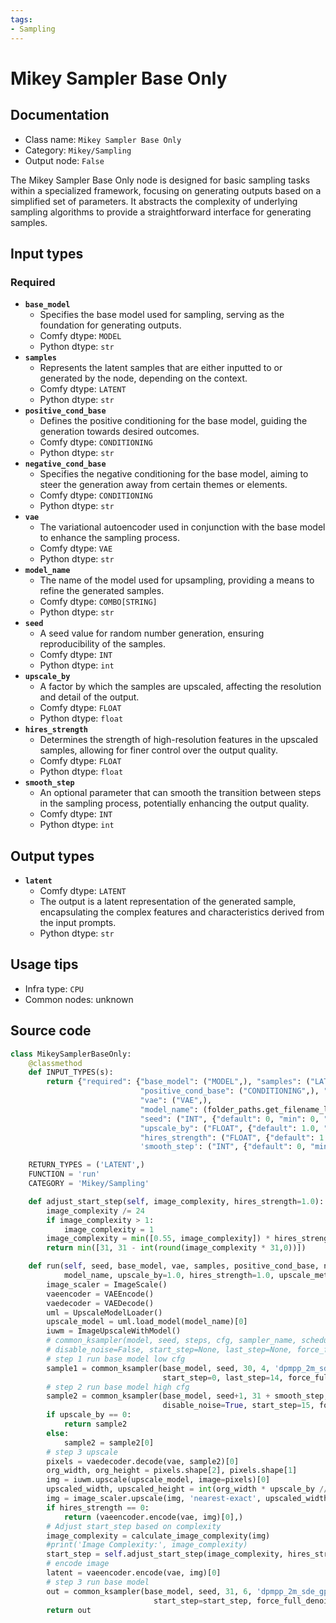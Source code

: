 ```yaml
---
tags:
- Sampling
---
```


# Mikey Sampler Base Only
## Documentation
- Class name: `Mikey Sampler Base Only`
- Category: `Mikey/Sampling`
- Output node: `False`

The Mikey Sampler Base Only node is designed for basic sampling tasks within a specialized framework, focusing on generating outputs based on a simplified set of parameters. It abstracts the complexity of underlying sampling algorithms to provide a straightforward interface for generating samples.
## Input types
### Required
- **`base_model`**
    - Specifies the base model used for sampling, serving as the foundation for generating outputs.
    - Comfy dtype: `MODEL`
    - Python dtype: `str`
- **`samples`**
    - Represents the latent samples that are either inputted to or generated by the node, depending on the context.
    - Comfy dtype: `LATENT`
    - Python dtype: `str`
- **`positive_cond_base`**
    - Defines the positive conditioning for the base model, guiding the generation towards desired outcomes.
    - Comfy dtype: `CONDITIONING`
    - Python dtype: `str`
- **`negative_cond_base`**
    - Specifies the negative conditioning for the base model, aiming to steer the generation away from certain themes or elements.
    - Comfy dtype: `CONDITIONING`
    - Python dtype: `str`
- **`vae`**
    - The variational autoencoder used in conjunction with the base model to enhance the sampling process.
    - Comfy dtype: `VAE`
    - Python dtype: `str`
- **`model_name`**
    - The name of the model used for upsampling, providing a means to refine the generated samples.
    - Comfy dtype: `COMBO[STRING]`
    - Python dtype: `str`
- **`seed`**
    - A seed value for random number generation, ensuring reproducibility of the samples.
    - Comfy dtype: `INT`
    - Python dtype: `int`
- **`upscale_by`**
    - A factor by which the samples are upscaled, affecting the resolution and detail of the output.
    - Comfy dtype: `FLOAT`
    - Python dtype: `float`
- **`hires_strength`**
    - Determines the strength of high-resolution features in the upscaled samples, allowing for finer control over the output quality.
    - Comfy dtype: `FLOAT`
    - Python dtype: `float`
- **`smooth_step`**
    - An optional parameter that can smooth the transition between steps in the sampling process, potentially enhancing the output quality.
    - Comfy dtype: `INT`
    - Python dtype: `int`
## Output types
- **`latent`**
    - Comfy dtype: `LATENT`
    - The output is a latent representation of the generated sample, encapsulating the complex features and characteristics derived from the input prompts.
    - Python dtype: `str`
## Usage tips
- Infra type: `CPU`
- Common nodes: unknown


## Source code
```python
class MikeySamplerBaseOnly:
    @classmethod
    def INPUT_TYPES(s):
        return {"required": {"base_model": ("MODEL",), "samples": ("LATENT",),
                             "positive_cond_base": ("CONDITIONING",), "negative_cond_base": ("CONDITIONING",),
                             "vae": ("VAE",),
                             "model_name": (folder_paths.get_filename_list("upscale_models"), ),
                             "seed": ("INT", {"default": 0, "min": 0, "max": 0xffffffffffffffff}),
                             "upscale_by": ("FLOAT", {"default": 1.0, "min": 0.0, "max": 10.0, "step": 0.1}),
                             "hires_strength": ("FLOAT", {"default": 1.0, "min": 0.0, "max": 2.0, "step": 0.1}),
                             'smooth_step': ("INT", {"default": 0, "min": -1, "max": 100})}}

    RETURN_TYPES = ('LATENT',)
    FUNCTION = 'run'
    CATEGORY = 'Mikey/Sampling'

    def adjust_start_step(self, image_complexity, hires_strength=1.0):
        image_complexity /= 24
        if image_complexity > 1:
            image_complexity = 1
        image_complexity = min([0.55, image_complexity]) * hires_strength
        return min([31, 31 - int(round(image_complexity * 31,0))])

    def run(self, seed, base_model, vae, samples, positive_cond_base, negative_cond_base,
            model_name, upscale_by=1.0, hires_strength=1.0, upscale_method='normal', smooth_step=0):
        image_scaler = ImageScale()
        vaeencoder = VAEEncode()
        vaedecoder = VAEDecode()
        uml = UpscaleModelLoader()
        upscale_model = uml.load_model(model_name)[0]
        iuwm = ImageUpscaleWithModel()
        # common_ksampler(model, seed, steps, cfg, sampler_name, scheduler, positive, negative, latent, denoise=1.0,
        # disable_noise=False, start_step=None, last_step=None, force_full_denoise=False)
        # step 1 run base model low cfg
        sample1 = common_ksampler(base_model, seed, 30, 4, 'dpmpp_2m_sde_gpu', 'karras', positive_cond_base, negative_cond_base, samples,
                                  start_step=0, last_step=14, force_full_denoise=False)[0]
        # step 2 run base model high cfg
        sample2 = common_ksampler(base_model, seed+1, 31 + smooth_step, 6, 'dpmpp_2m_sde_gpu', 'karras', positive_cond_base, negative_cond_base, sample1,
                                  disable_noise=True, start_step=15, force_full_denoise=True)
        if upscale_by == 0:
            return sample2
        else:
            sample2 = sample2[0]
        # step 3 upscale
        pixels = vaedecoder.decode(vae, sample2)[0]
        org_width, org_height = pixels.shape[2], pixels.shape[1]
        img = iuwm.upscale(upscale_model, image=pixels)[0]
        upscaled_width, upscaled_height = int(org_width * upscale_by // 8 * 8), int(org_height * upscale_by // 8 * 8)
        img = image_scaler.upscale(img, 'nearest-exact', upscaled_width, upscaled_height, 'center')[0]
        if hires_strength == 0:
            return (vaeencoder.encode(vae, img)[0],)
        # Adjust start_step based on complexity
        image_complexity = calculate_image_complexity(img)
        #print('Image Complexity:', image_complexity)
        start_step = self.adjust_start_step(image_complexity, hires_strength)
        # encode image
        latent = vaeencoder.encode(vae, img)[0]
        # step 3 run base model
        out = common_ksampler(base_model, seed, 31, 6, 'dpmpp_2m_sde_gpu', 'karras', positive_cond_base, negative_cond_base, latent,
                                start_step=start_step, force_full_denoise=True)
        return out

```
